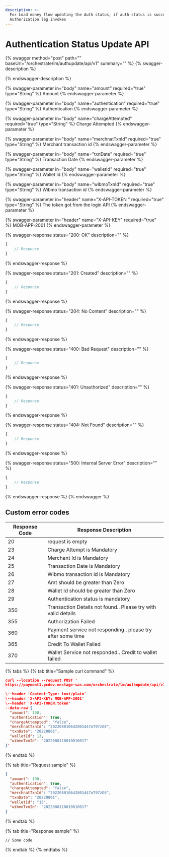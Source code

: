```yaml
---
description: >-
  For Load money flow updating the Auth status, if auth status is success,
  Authorization leg invokes
---
```


# Authentication Status Update API



{% swagger method="post" path="" baseUrl="<domain>/orchestrate/lm/authupdate/api/v1" summary="" %}
{% swagger-description %}

{% endswagger-description %}

{% swagger-parameter in="body" name="amount" required="true" type="String" %}
Amount
{% endswagger-parameter %}

{% swagger-parameter in="body" name="authentication" required="true" type="String" %}
Authentication
{% endswagger-parameter %}

{% swagger-parameter in="body" name="chargeAttempted" required="true" type="String" %}
Charge Attempted
{% endswagger-parameter %}

{% swagger-parameter in="body" name="merchnatTxnId" required="true" type="String" %}
​Merchant transaction id
{% endswagger-parameter %}

{% swagger-parameter in="body" name="txnDate" required="true" type="String" %}
Transaction Date
{% endswagger-parameter %}

{% swagger-parameter in="body" name="walletId" required="true" type="String" %}
Wallet  Id
{% endswagger-parameter %}

{% swagger-parameter in="body" name="wibmoTxnId" required="true" type="String" %}
Wibmo transaction id
{% endswagger-parameter %}

{% swagger-parameter in="header" name="X-API-TOKEN  " required="true" type="String" %}
​The token got from the login API
{% endswagger-parameter %}

{% swagger-parameter in="header" name="X-API-KEY" required="true" %}
MOB-APP-2001
{% endswagger-parameter %}

{% swagger-response status="200: OK" description="" %}
```javascript
{
    // Response
}
```
{% endswagger-response %}

{% swagger-response status="201: Created" description="" %}
```javascript
{
    // Response
}
```
{% endswagger-response %}

{% swagger-response status="204: No Content" description="" %}
```javascript
{
    // Response
}
```
{% endswagger-response %}

{% swagger-response status="400: Bad Request" description="" %}
```javascript
{
    // Response
}
```
{% endswagger-response %}

{% swagger-response status="401: Unauthorized" description="" %}
```javascript
{
    // Response
}
```
{% endswagger-response %}

{% swagger-response status="404: Not Found" description="" %}
```javascript
{
    // Response
}
```
{% endswagger-response %}

{% swagger-response status="500: Internal Server Error" description="" %}
```javascript
{
    // Response
}
```
{% endswagger-response %}
{% endswagger %}

## Custom error codes

| Response Code | Response Description                                          |
| ------------- | ------------------------------------------------------------- |
| 20            | ​request is empty                                             |
| 23            | ​Charge Attempt is Mandatory                                  |
| 24            | Merchant Id is Mandatory                                      |
| 25            | Transaction Date is Mandatory                                 |
| 26            | Wibmo transaction id is Mandatory                             |
| 27            | ​Amt should be greater than Zero                              |
| ​28           | ​Wallet Id should be greater than Zero                        |
| ​29           | Authentication status is mandatory                            |
| ​350          | Transaction Details not found.. Please try with valid details |
| 355           | Authorization Failed                                          |
| ​360          | Payment service not responding.. please try after some time   |
| 365           | Credit To Wallet Failed                                       |
| 370           | Wallet Service not responded.. Credit to wallet failed        |



{% tabs %}
{% tab title="Sample curl command" %}
```json
​curl --location --request POST '
https://payment1.pcdev.enstage-sas.com/orchestrate/lm/authupdate/api/v1'

\--header 'Content-Type: text/plain'
\--header 'X-API-KEY: MOB-APP-2001'
\--header 'X-API-TOKEN:token'
--data-raw'{
  "amount": 100,
  "authentication": true,
  "chargeAttempted": "false",
  "merchnatTxnId": "202208010642001447oT97zO8",
  "txnDate": "20220801",
  "walletId": 13,
  "wibmoTxnId": "2022080110010010017"
}'
```
{% endtab %}

{% tab title="Request sample" %}
```json
{
  "amount": 100,
  "authentication": true,
  "chargeAttempted": "false",
  "merchnatTxnId": "202208010642001447oT97zO8",
  "txnDate": "20220801",
  "walletId": "13",
  "wibmoTxnId": "2022080110010010017"
}
```
{% endtab %}

{% tab title="Response sample" %}
```
// Some code
```
{% endtab %}
{% endtabs %}
